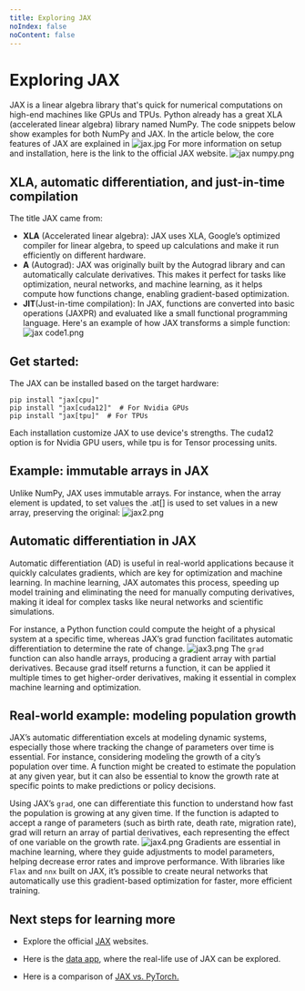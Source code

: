 ```yaml
---
title: Exploring JAX
noIndex: false
noContent: false
---
```


# Exploring JAX

JAX is a linear algebra library that's quick for numerical computations on high-end machines like GPUs and TPUs. Python already has a great XLA (accelerated linear algebra) library named NumPy. The code snippets below show examples for both NumPy and JAX. In the article below, the core features of JAX are explained in ![jax.jpg](https://media.graphassets.com/75vRxf8FRhmHJJz2Mohl)
For more information on setup and installation, here is the link to the official JAX website.
![jax numpy.png](https://media.graphassets.com/gefeaPCfRpKmeIVWVZJj)

## XLA, automatic differentiation, and just-in-time compilation

The title JAX came from:

- **XLA** (Accelerated linear algebra): JAX uses XLA, Google’s optimized compiler for linear algebra, to speed up calculations and make it run efficiently on different hardware.
- **A** (Autograd): JAX was originally built by the Autograd library and can automatically calculate derivatives. This makes it perfect for tasks like optimization, neural networks, and machine learning, as it helps compute how functions change, enabling gradient-based optimization.
- **JIT**(Just-in-time compilation): In JAX, functions are converted into basic operations (JAXPR) and evaluated like a small functional programming language. Here's an example of how JAX transforms a simple function:
  ![jax code1.png](https://media.graphassets.com/jTl922N6QfBrPTwazCT2)

## Get started:

The JAX can be installed based on the target hardware:

```
pip install "jax[cpu]"
pip install "jax[cuda12]"  # For Nvidia GPUs
pip install "jax[tpu]"  # For TPUs
```

Each installation customize JAX to use device's strengths. The cuda12 option is for Nvidia GPU users, while tpu is for Tensor processing units.

## Example: immutable arrays in JAX

Unlike NumPy, JAX uses immutable arrays. For instance, when the array element is updated, to set values the .at[] is used to set values in a new array, preserving the original:
![jax2.png](https://media.graphassets.com/Gjsuxr9aS4mWR3mKKnMU)

## Automatic differentiation in JAX

Automatic differentiation (AD) is useful in real-world applications because it quickly calculates gradients, which are key for optimization and machine learning. In machine learning, JAX automates this process, speeding up model training and eliminating the need for manually computing derivatives, making it ideal for complex tasks like neural networks and scientific simulations.

For instance, a Python function could compute the height of a physical system at a specific time, whereas JAX’s grad function facilitates automatic differentiation to determine the rate of change.
![jax3.png](https://media.graphassets.com/Vbq8xd8wTxyRO9OrjAcu)
The `grad` function can also handle arrays, producing a gradient array with partial derivatives. Because grad itself returns a function, it can be applied it multiple times to get higher-order derivatives, making it essential in complex machine learning and optimization.

## Real-world example: modeling population growth

JAX’s automatic differentiation excels at modeling dynamic systems, especially those where tracking the change of parameters over time is essential. For instance, considering modeling the growth of a city’s population over time. A function might be created to estimate the population at any given year, but it can also be essential to know the growth rate at specific points to make predictions or policy decisions.

Using JAX’s `grad`, one can differentiate this function to understand how fast the population is growing at any given time. If the function is adapted to accept a range of parameters (such as birth rate, death rate, migration rate), grad will return an array of partial derivatives, each representing the effect of one variable on the growth rate.
![jax4.png](https://media.graphassets.com/UNHMEPMNRrCfjbX2uDAb)
Gradients are essential in machine learning, where they guide adjustments to model parameters, helping decrease error rates and improve performance. With libraries like `Flax` and `nnx` built on JAX, it’s possible to create neural networks that automatically use this gradient-based optimization for faster, more efficient training.

## Next steps for learning more

- Explore the official [JAX](https://jax.readthedocs.io/en/latest/index.html#) websites.

- Here is the [data app](https://deepnote.com/app/deepnote/JAX-93f79619-9557-4a82-b58e-bfe548891f0b), where the real-life use of JAX can be explored.

- Here is a comparison of [JAX vs. PyTorch.](https://deepnote.com/docs/jax-vs-pytorch)
